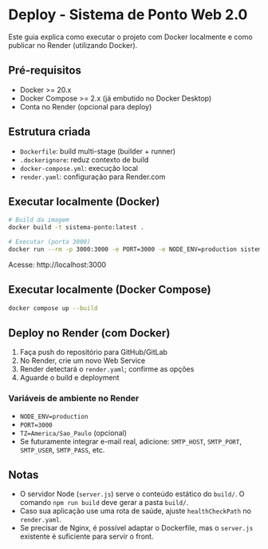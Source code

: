 # Deploy - Sistema de Ponto Web 2.0

Este guia explica como executar o projeto com Docker localmente e como publicar no Render (utilizando Docker).

## Pré-requisitos
- Docker >= 20.x
- Docker Compose >= 2.x (já embutido no Docker Desktop)
- Conta no Render (opcional para deploy)

## Estrutura criada
- `Dockerfile`: build multi-stage (builder + runner)
- `.dockerignore`: reduz contexto de build
- `docker-compose.yml`: execução local
- `render.yaml`: configuração para Render.com

## Executar localmente (Docker)
```bash
# Build da imagem
docker build -t sistema-ponto:latest .

# Executar (porta 3000)
docker run --rm -p 3000:3000 -e PORT=3000 -e NODE_ENV=production sistema-ponto:latest
```
Acesse: http://localhost:3000

## Executar localmente (Docker Compose)
```bash
docker compose up --build
```

## Deploy no Render (com Docker)
1. Faça push do repositório para GitHub/GitLab
2. No Render, crie um novo Web Service
3. Render detectará o `render.yaml`; confirme as opções
4. Aguarde o build e deployment

### Variáveis de ambiente no Render
- `NODE_ENV=production`
- `PORT=3000`
- `TZ=America/Sao_Paulo` (opcional)
- Se futuramente integrar e-mail real, adicione: `SMTP_HOST`, `SMTP_PORT`, `SMTP_USER`, `SMTP_PASS`, etc.

## Notas
- O servidor Node (`server.js`) serve o conteúdo estático do `build/`. O comando `npm run build` deve gerar a pasta `build/`.
- Caso sua aplicação use uma rota de saúde, ajuste `healthCheckPath` no `render.yaml`.
- Se precisar de Nginx, é possível adaptar o Dockerfile, mas o `server.js` existente é suficiente para servir o front.
